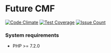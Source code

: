 # Future CMF

[![Code Climate](https://codeclimate.com/github/s1lver/future/badges/gpa.svg)](https://codeclimate.com/github/s1lver/future)
[![Test Coverage](https://codeclimate.com/github/s1lver/future/badges/coverage.svg)](https://codeclimate.com/github/s1lver/future/coverage)
[![Issue Count](https://codeclimate.com/github/s1lver/future/badges/issue_count.svg)](https://codeclimate.com/github/s1lver/future)

### System requirements

- PHP >= 7.2.0